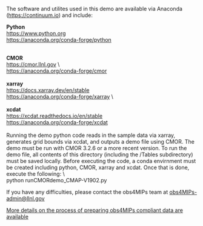 
The software and utilites used in this demo are available via Anaconda (https://continuum.io) and include: 

**Python**\
https://www.python.org <br>
https://anaconda.org/conda-forge/python <br>
<br>

**CMOR**\
https://cmor.llnl.gov 
\  
https://anaconda.org/conda-forge/cmor 
\
\
**xarray**\
https://docs.xarray.dev/en/stable 
\
https://anaconda.org/conda-forge/xarray 
\   
\
**xcdat**\
https://xcdat.readthedocs.io/en/stable 
\
https://anaconda.org/conda-forge/xcdat 
\
\
Running the demo python code reads in the sample data via xarray, generates grid bounds via xcdat, and outputs a demo file using CMOR.  The demo must be run with CMOR 3.2.6 or a more recent version.  To run the demo file, all contents of this directory (including the /Tables subdirectory) must be saved locally. Before executing the code, a conda envirnment must be created including python, CMOR, xarray and xcdat.  Once that is done, execute the following: 
\    
python runCMORdemo_CMAP-V1902.py

If you have any difficulties, please contact the obs4MIPs team at obs4MIPs-admin@llnl.gov

[More details on the process of preparing obs4MIPs compliant data are available](https://github.com/PCMDI/obs4MIPs-cmor-tables/tree/master/inputs/README.md)




